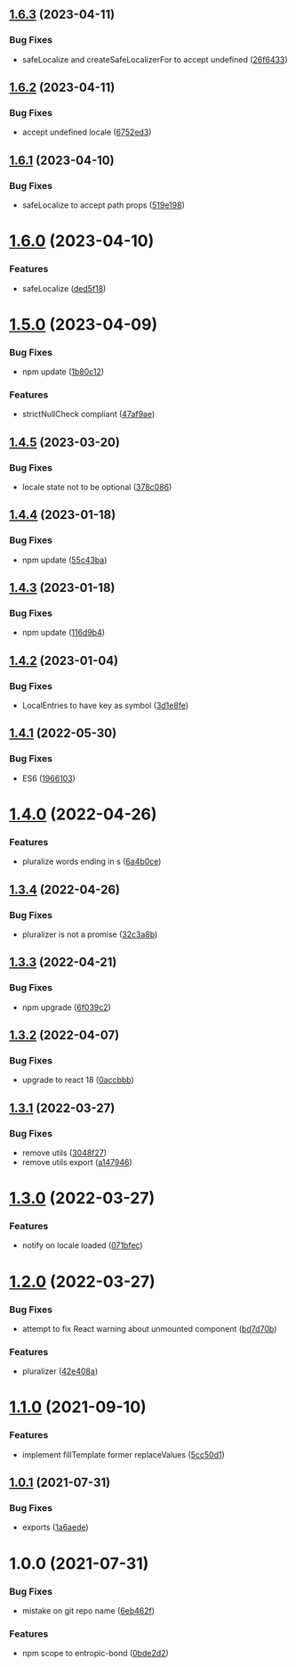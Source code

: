## [1.6.3](https://github.com/entropic-bond/localize-react/compare/v1.6.2...v1.6.3) (2023-04-11)


### Bug Fixes

* safeLocalize and createSafeLocalizerFor to accept undefined ([26f6433](https://github.com/entropic-bond/localize-react/commit/26f6433de8fdfc6ce4f9faa3a061649277125399))

## [1.6.2](https://github.com/entropic-bond/localize-react/compare/v1.6.1...v1.6.2) (2023-04-11)


### Bug Fixes

* accept undefined locale ([6752ed3](https://github.com/entropic-bond/localize-react/commit/6752ed388a3958f954b71f57fc96797e1154c094))

## [1.6.1](https://github.com/entropic-bond/localize-react/compare/v1.6.0...v1.6.1) (2023-04-10)


### Bug Fixes

* safeLocalize to accept path props ([519e198](https://github.com/entropic-bond/localize-react/commit/519e198a43ee7d21f13d9a612a9a20577c35d040))

# [1.6.0](https://github.com/entropic-bond/localize-react/compare/v1.5.0...v1.6.0) (2023-04-10)


### Features

* safeLocalize ([ded5f18](https://github.com/entropic-bond/localize-react/commit/ded5f18a64e6934094f36beeb3a8f0456e4e3dd4))

# [1.5.0](https://github.com/entropic-bond/localize-react/compare/v1.4.5...v1.5.0) (2023-04-09)


### Bug Fixes

* npm update ([1b80c12](https://github.com/entropic-bond/localize-react/commit/1b80c12c6b5ae1cef7db96a071f5eeb48939469e))


### Features

* strictNullCheck compliant ([47af9ae](https://github.com/entropic-bond/localize-react/commit/47af9aed0309ebe8c67c33f9e0e5381d357acb1c))

## [1.4.5](https://github.com/entropic-bond/localize-react/compare/v1.4.4...v1.4.5) (2023-03-20)


### Bug Fixes

* locale state not to be optional ([378c086](https://github.com/entropic-bond/localize-react/commit/378c086d2f1d99af5ac117e8e6e9576d52ef8001))

## [1.4.4](https://github.com/entropic-bond/localize-react/compare/v1.4.3...v1.4.4) (2023-01-18)


### Bug Fixes

* npm update ([55c43ba](https://github.com/entropic-bond/localize-react/commit/55c43ba3bff359fd4e500ea0c67ee3fd922965c7))

## [1.4.3](https://github.com/entropic-bond/localize-react/compare/v1.4.2...v1.4.3) (2023-01-18)


### Bug Fixes

* npm update ([116d9b4](https://github.com/entropic-bond/localize-react/commit/116d9b4abe8639a44d00f41396d50ac1014362e3))

## [1.4.2](https://github.com/entropic-bond/localize-react/compare/v1.4.1...v1.4.2) (2023-01-04)


### Bug Fixes

* LocalEntries to have key as symbol ([3d1e8fe](https://github.com/entropic-bond/localize-react/commit/3d1e8feb95a8d46052dac5269cba36ac8ed56111))

## [1.4.1](https://github.com/entropic-bond/localize-react/compare/v1.4.0...v1.4.1) (2022-05-30)


### Bug Fixes

* ES6 ([1966103](https://github.com/entropic-bond/localize-react/commit/196610313f3bf2ac3162132990e90121bb4655bc))

# [1.4.0](https://github.com/entropic-bond/localize-react/compare/v1.3.4...v1.4.0) (2022-04-26)


### Features

* pluralize words ending in s ([6a4b0ce](https://github.com/entropic-bond/localize-react/commit/6a4b0ce072985356b7572754d8b834e99e13dc38))

## [1.3.4](https://github.com/entropic-bond/localize-react/compare/v1.3.3...v1.3.4) (2022-04-26)


### Bug Fixes

* pluralizer is not a promise ([32c3a8b](https://github.com/entropic-bond/localize-react/commit/32c3a8bef28d1fe3c0b23439b2636be343be5d3f))

## [1.3.3](https://github.com/entropic-bond/localize-react/compare/v1.3.2...v1.3.3) (2022-04-21)


### Bug Fixes

* npm upgrade ([6f039c2](https://github.com/entropic-bond/localize-react/commit/6f039c2c5764703c3de0aec0070ed85545b5836d))

## [1.3.2](https://github.com/entropic-bond/localize-react/compare/v1.3.1...v1.3.2) (2022-04-07)


### Bug Fixes

* upgrade to react 18 ([0accbbb](https://github.com/entropic-bond/localize-react/commit/0accbbbf9d68c4f4f228dd4201d116cf6ff4f4f0))

## [1.3.1](https://github.com/entropic-bond/localize-react/compare/v1.3.0...v1.3.1) (2022-03-27)


### Bug Fixes

* remove utils ([3048f27](https://github.com/entropic-bond/localize-react/commit/3048f271b16fdf838b078bd3608b8bb47a7a9b1e))
* remove utils export ([a147946](https://github.com/entropic-bond/localize-react/commit/a147946adf0dc5c4dc98fe43c058510cc79d40a0))

# [1.3.0](https://github.com/entropic-bond/localize-react/compare/v1.2.0...v1.3.0) (2022-03-27)


### Features

* notify on locale loaded ([071bfec](https://github.com/entropic-bond/localize-react/commit/071bfec63f9702a6225172c0a22a8e416db8ba9e))

# [1.2.0](https://github.com/entropic-bond/localize-react/compare/v1.1.0...v1.2.0) (2022-03-27)


### Bug Fixes

* attempt to fix React warning about unmounted component ([bd7d70b](https://github.com/entropic-bond/localize-react/commit/bd7d70b8eb4be48515d8401bd83cc8c5e29484d7))


### Features

* pluralizer ([42e408a](https://github.com/entropic-bond/localize-react/commit/42e408ac8ecbd339ca3e43baf6699a83fd3f5b01))

# [1.1.0](https://github.com/entropic-bond/localize-react/compare/v1.0.1...v1.1.0) (2021-09-10)


### Features

* implement fillTemplate former replaceValues ([5cc50d1](https://github.com/entropic-bond/localize-react/commit/5cc50d17e5b3a1dc2c3935a0aa6f46c669086b99))

## [1.0.1](https://github.com/entropic-bond/localize-react/compare/v1.0.0...v1.0.1) (2021-07-31)


### Bug Fixes

* exports ([1a6aede](https://github.com/entropic-bond/localize-react/commit/1a6aede72593ee01e052605586e742256324cf92))

# 1.0.0 (2021-07-31)


### Bug Fixes

* mistake on git repo name ([6eb462f](https://github.com/entropic-bond/localize-react/commit/6eb462f3b39d3c4dbacc894e4620160774dfda0c))


### Features

* npm scope to entropic-bond ([0bde2d2](https://github.com/entropic-bond/localize-react/commit/0bde2d283c6ba1c6b08971a9b46db1b38de77ad3))
